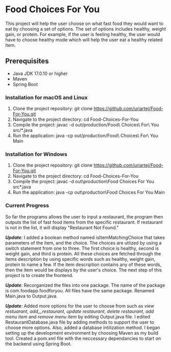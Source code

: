 # Food Choices For You
This project will help the user choose on what fast food they would want to eat by choosing
a set of options. The set of options includes healthy, weight gain, or protein. For example,
if the user is feeling healthy, the user would have to choose healthy mode which will help the 
user eat a healthy related item. 

## Prerequisites
* Java JDK 17.0.10 or higher
* Maven
* Spring Boot

### Installation for macOS and Linux
1. Clone the project repository:
   git clone https://github.com/uriartej/Food-For-You.git
2. Navigate to the project directory: 
   cd Food-Choices-For-You
3. Compile the project:
   javac -d out/production/Food\ Choices\ For\ You src/*.java
4. Run the application:
   java -cp out/production/Food\ Choices\ For\ You Main
### Installation for Windows
1. Clone the project repository:
   git clone https://github.com/uriartej/Food-For-You.git
2. Navigate to the project directory:
   cd Food-Choices-For-You
3. Compile the project:
   javac -d out\production\Food Choices For You src\*.java
4. Run the application:
   java -cp out\production\Food Choices For You Main

### Current Progress
So far the programs allows the user to input a restaurant, the program then outputs the list
of fast food items from the specific restaurant. If restaurant is not in the list, it will 
display "Restaurant Not Found."

_**Update**_:
I added a boolean method named isItemMatchingChoice that takes parameters of the item, and the
choice. The choices are utlized by using a switch statement from one to three. The first choice
is healthy, second is weight gain, and third is protein. All these choices are fetched through
the items description by using specific words such as healthy, weight gain, protein to name a few.
If the item description contains any of these words, then the item would be displays by the user's
choice. The next step of this project is to create the frontend. 

_**Update**_:
Recorganized the files into one package. The name of the package is com.foodapp.foodforyou. All 
files have the same package. Renamed Main.java to Output.java.

_**Update**_: 
Added more options for the user to choose from such as _view restuarant_, _add__restaurant_, _update 
restaurant_, _delete restaurant_, _add menu item_ and _remove menu item_ by editing Output.java file.
I edited RestaurantDatabase.java file by adding methods to support the user to choose more options. 
Also, added a database intilization method. I began setting up the development environment by choosing
Maven as my build tool. Created a pom.xml file with the neccessary dependancies to start on the backend 
using Spring Boot. 
